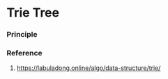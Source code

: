 # Trie Tree

### Principle



### Reference

1.  https://labuladong.online/algo/data-structure/trie/
